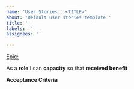 ```yaml
---
name: 'User Stories : <TITLE>'
about: 'Default user stories template '
title: ''
labels: ''
assignees: ''

---
```


[Epic: ]( )

As a **role** I can **capacity** so that **received benefit**

**Acceptance Criteria**
